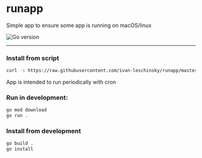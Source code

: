 # runapp

Simple app to ensure some app is running on macOS/linux

![Go version](https://img.shields.io/badge/go-1.17-lightblue)

---

### Install from script

```sh
curl -s https://raw.githubusercontent.com/ivan-leschinsky/runapp/master/install.sh | bash
````

App is intended to run periodically with cron

### Run in development:

```sh
go mod download
go run .
```

### Install from development
```sh
go build .
go install
```
